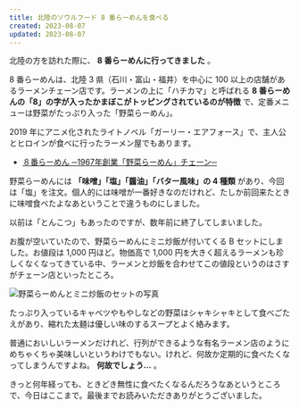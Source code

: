 ```yaml
---
title: 北陸のソウルフード 8 番らーめんを食べる
created: 2023-08-07
updated: 2023-08-07
---
```


北陸の方を訪れた際に、 **8 番らーめんに行ってきました** 。

8 番らーめんは、北陸 3 県（石川・富山・福井）を中心に 100 以上の店舗があるラーメンチェーン店です。ラーメンの上に「ハチカマ」と呼ばれる **8 番らーめんの「8」の字が入ったかまぼこがトッピングされているのが特徴** で、定番メニューは野菜がたっぷり入った「野菜らーめん」。

2019 年にアニメ化されたライトノベル「ガーリー・エアフォース」で、主人公とヒロインが食べに行ったラーメン屋でもあります。

- [８番らーめん ─1967年創業「野菜らーめん」チェーン─](https://www.hachiban.jp/)

野菜らーめんには **「味噌」「塩」「醤油」「バター風味」の 4 種類** があり、今回は「塩」を注文。個人的には味噌が一番好きなのだけれど、たしか前回来たときに味噌食べたよなあということで違うものにしました。

以前は「とんこつ」もあったのですが、数年前に終了してしまいました。

お腹が空いていたので、野菜らーめんにミニ炒飯が付いてくる B セットにしました。お値段は 1,000 円ほど。物価高で 1,000 円を大きく超えるラーメンも珍しくなくなってきている中、ラーメンと炒飯を合わせてこの値段というのはさすがチェーン店といったところ。

![野菜らーめんとミニ炒飯のセットの写真](91737b86-c8d7-46a9-d2d0-e0da869b9200)

たっぷり入っているキャベツやもやしなどの野菜はシャキシャキとして食べごたえがあり、縮れた太麺は優しい味のするスープとよく絡みます。

普通においしいラーメンだけれど、行列ができるような有名ラーメン店のようにめちゃくちゃ美味しいというわけでもない。けれど、何故か定期的に食べたくなってしまうんですよね。 **何故でしょう…** 。

きっと何年経っても、ときどき無性に食べたくなるんだろうなあというところで、今日はここまで。最後までお読みいただきありがとうございました。
